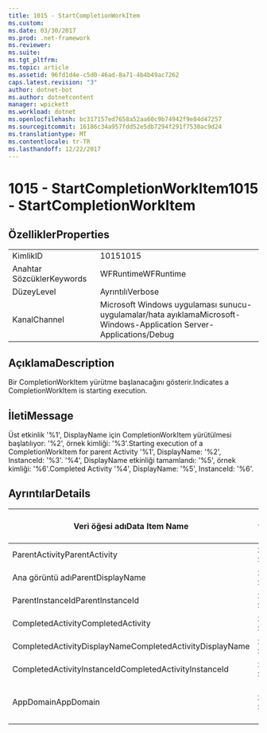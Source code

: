 ```yaml
---
title: 1015 - StartCompletionWorkItem
ms.custom: 
ms.date: 03/30/2017
ms.prod: .net-framework
ms.reviewer: 
ms.suite: 
ms.tgt_pltfrm: 
ms.topic: article
ms.assetid: 96fd1d4e-c5d0-46ad-8a71-4b4b49ac7262
caps.latest.revision: "3"
author: dotnet-bot
ms.author: dotnetcontent
manager: wpickett
ms.workload: dotnet
ms.openlocfilehash: bc317157ed7658a52aa60c9b74942f9e84d47257
ms.sourcegitcommit: 16186c34a957fdd52e5db7294f291f7530ac9d24
ms.translationtype: MT
ms.contentlocale: tr-TR
ms.lasthandoff: 12/22/2017
---
```

# <a name="1015---startcompletionworkitem"></a><span data-ttu-id="30816-102">1015 - StartCompletionWorkItem</span><span class="sxs-lookup"><span data-stu-id="30816-102">1015 - StartCompletionWorkItem</span></span>
## <a name="properties"></a><span data-ttu-id="30816-103">Özellikler</span><span class="sxs-lookup"><span data-stu-id="30816-103">Properties</span></span>  
  
|||  
|-|-|  
|<span data-ttu-id="30816-104">Kimlik</span><span class="sxs-lookup"><span data-stu-id="30816-104">ID</span></span>|<span data-ttu-id="30816-105">1015</span><span class="sxs-lookup"><span data-stu-id="30816-105">1015</span></span>|  
|<span data-ttu-id="30816-106">Anahtar Sözcükler</span><span class="sxs-lookup"><span data-stu-id="30816-106">Keywords</span></span>|<span data-ttu-id="30816-107">WFRuntime</span><span class="sxs-lookup"><span data-stu-id="30816-107">WFRuntime</span></span>|  
|<span data-ttu-id="30816-108">Düzey</span><span class="sxs-lookup"><span data-stu-id="30816-108">Level</span></span>|<span data-ttu-id="30816-109">Ayrıntılı</span><span class="sxs-lookup"><span data-stu-id="30816-109">Verbose</span></span>|  
|<span data-ttu-id="30816-110">Kanal</span><span class="sxs-lookup"><span data-stu-id="30816-110">Channel</span></span>|<span data-ttu-id="30816-111">Microsoft Windows uygulaması sunucu-uygulamalar/hata ayıklama</span><span class="sxs-lookup"><span data-stu-id="30816-111">Microsoft-Windows-Application Server-Applications/Debug</span></span>|  
  
## <a name="description"></a><span data-ttu-id="30816-112">Açıklama</span><span class="sxs-lookup"><span data-stu-id="30816-112">Description</span></span>  
 <span data-ttu-id="30816-113">Bir CompletionWorkItem yürütme başlanacağını gösterir.</span><span class="sxs-lookup"><span data-stu-id="30816-113">Indicates a CompletionWorkItem is starting execution.</span></span>  
  
## <a name="message"></a><span data-ttu-id="30816-114">İleti</span><span class="sxs-lookup"><span data-stu-id="30816-114">Message</span></span>  
 <span data-ttu-id="30816-115">Üst etkinlik '%1', DisplayName için CompletionWorkItem yürütülmesi başlatılıyor: '%2', örnek kimliği: '%3'.</span><span class="sxs-lookup"><span data-stu-id="30816-115">Starting execution of a CompletionWorkItem for parent Activity '%1', DisplayName: '%2', InstanceId: '%3'.</span></span> <span data-ttu-id="30816-116">'%4', DisplayName etkinliği tamamlandı: '%5', örnek kimliği: '%6'.</span><span class="sxs-lookup"><span data-stu-id="30816-116">Completed Activity '%4', DisplayName: '%5', InstanceId: '%6'.</span></span>  
  
## <a name="details"></a><span data-ttu-id="30816-117">Ayrıntılar</span><span class="sxs-lookup"><span data-stu-id="30816-117">Details</span></span>  
  
|<span data-ttu-id="30816-118">Veri öğesi adı</span><span class="sxs-lookup"><span data-stu-id="30816-118">Data Item Name</span></span>|<span data-ttu-id="30816-119">Veri öğesi türü</span><span class="sxs-lookup"><span data-stu-id="30816-119">Data Item Type</span></span>|<span data-ttu-id="30816-120">Açıklama</span><span class="sxs-lookup"><span data-stu-id="30816-120">Description</span></span>|  
|--------------------|--------------------|-----------------|  
|<span data-ttu-id="30816-121">ParentActivity</span><span class="sxs-lookup"><span data-stu-id="30816-121">ParentActivity</span></span>|<span data-ttu-id="30816-122">xs: String</span><span class="sxs-lookup"><span data-stu-id="30816-122">xs:string</span></span>|<span data-ttu-id="30816-123">Üst etkinlik türü adı.</span><span class="sxs-lookup"><span data-stu-id="30816-123">The type name of the parent activity.</span></span>|  
|<span data-ttu-id="30816-124">Ana görüntü adı</span><span class="sxs-lookup"><span data-stu-id="30816-124">ParentDisplayName</span></span>|<span data-ttu-id="30816-125">xs: String</span><span class="sxs-lookup"><span data-stu-id="30816-125">xs:string</span></span>|<span data-ttu-id="30816-126">Üst etkinliğin görünen adı.</span><span class="sxs-lookup"><span data-stu-id="30816-126">The display name of the parent activity.</span></span>|  
|<span data-ttu-id="30816-127">ParentInstanceId</span><span class="sxs-lookup"><span data-stu-id="30816-127">ParentInstanceId</span></span>|<span data-ttu-id="30816-128">xs: String</span><span class="sxs-lookup"><span data-stu-id="30816-128">xs:string</span></span>|<span data-ttu-id="30816-129">Üst etkinlik örnek kimliği.</span><span class="sxs-lookup"><span data-stu-id="30816-129">The instance id of the parent activity.</span></span>|  
|<span data-ttu-id="30816-130">CompletedActivity</span><span class="sxs-lookup"><span data-stu-id="30816-130">CompletedActivity</span></span>|<span data-ttu-id="30816-131">xs: String</span><span class="sxs-lookup"><span data-stu-id="30816-131">xs:string</span></span>|<span data-ttu-id="30816-132">Tamamlanan etkinliğin türü adı.</span><span class="sxs-lookup"><span data-stu-id="30816-132">The type name of the completed activity.</span></span>|  
|<span data-ttu-id="30816-133">CompletedActivityDisplayName</span><span class="sxs-lookup"><span data-stu-id="30816-133">CompletedActivityDisplayName</span></span>|<span data-ttu-id="30816-134">xs: String</span><span class="sxs-lookup"><span data-stu-id="30816-134">xs:string</span></span>|<span data-ttu-id="30816-135">Tamamlanan etkinliğin görünen adı.</span><span class="sxs-lookup"><span data-stu-id="30816-135">The display name of the completed activity.</span></span>|  
|<span data-ttu-id="30816-136">CompletedActivityInstanceId</span><span class="sxs-lookup"><span data-stu-id="30816-136">CompletedActivityInstanceId</span></span>|<span data-ttu-id="30816-137">xs: String</span><span class="sxs-lookup"><span data-stu-id="30816-137">xs:string</span></span>|<span data-ttu-id="30816-138">Tamamlanan etkinliğin örnek kimliği.</span><span class="sxs-lookup"><span data-stu-id="30816-138">The instance id of the completed activity.</span></span>|  
|<span data-ttu-id="30816-139">AppDomain</span><span class="sxs-lookup"><span data-stu-id="30816-139">AppDomain</span></span>|<span data-ttu-id="30816-140">xs: String</span><span class="sxs-lookup"><span data-stu-id="30816-140">xs:string</span></span>|<span data-ttu-id="30816-141">AppDomain.CurrentDomain.FriendlyName tarafından döndürülen dize.</span><span class="sxs-lookup"><span data-stu-id="30816-141">The string returned by AppDomain.CurrentDomain.FriendlyName.</span></span>|
